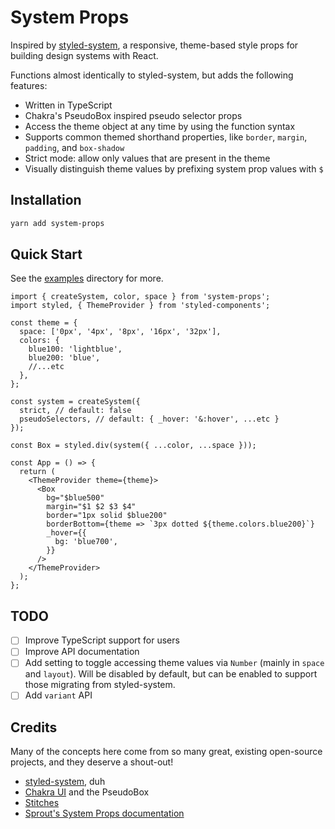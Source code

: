 # System Props

Inspired by [styled-system](https://github.com/styled-system), a responsive, theme-based style props for building design systems with React.

Functions almost identically to styled-system, but adds the following features:

- Written in TypeScript
- Chakra's PseudoBox inspired pseudo selector props
- Access the theme object at any time by using the function syntax
- Supports common themed shorthand properties, like `border`, `margin`, `padding`, and `box-shadow`
- Strict mode: allow only values that are present in the theme
- Visually distinguish theme values by prefixing system prop values with `$`

## Installation

```sh
yarn add system-props
```

## Quick Start

See the [examples](./examples) directory for more.

```tsx
import { createSystem, color, space } from 'system-props';
import styled, { ThemeProvider } from 'styled-components';

const theme = {
  space: ['0px', '4px', '8px', '16px', '32px'],
  colors: {
    blue100: 'lightblue',
    blue200: 'blue',
    //...etc
  },
};

const system = createSystem({
  strict, // default: false
  pseudoSelectors, // default: { _hover: '&:hover', ...etc }
});

const Box = styled.div(system({ ...color, ...space }));

const App = () => {
  return (
    <ThemeProvider theme={theme}>
      <Box
        bg="$blue500"
        margin="$1 $2 $3 $4"
        border="1px solid $blue200"
        borderBottom={theme => `3px dotted ${theme.colors.blue200}`}
        _hover={{
          bg: 'blue700',
        }}
      />
    </ThemeProvider>
  );
};
```

## TODO

- [ ] Improve TypeScript support for users
- [ ] Improve API documentation
- [ ] Add setting to toggle accessing theme values via `Number` (mainly in `space` and `layout`). Will be disabled by default, but can be enabled to support those migrating from styled-system.
- [ ] Add `variant` API

## Credits

Many of the concepts here come from so many great, existing open-source projects, and they deserve a shout-out!

- [styled-system](https://github.com/styled-system/styled-system), duh
- [Chakra UI](https://chakra-ui.com/) and the PseudoBox
- [Stitches](https://github.com/modulz/stitches)
- [Sprout's System Props documentation](https://seeds.sproutsocial.com/components/system-props/)
